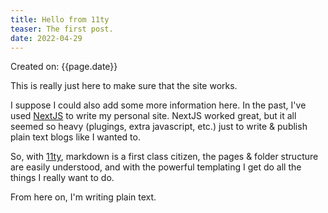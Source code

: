 ```yaml
---
title: Hello from 11ty
teaser: The first post.
date: 2022-04-29
---
```


Created on: {{page.date}}

This is really just here to make sure that the site works.

I suppose I could also add some more information here. In the past, I've used [NextJS](https://nextjs.org/) to write my personal site. NextJS worked great, but it all seemed so heavy (plugings, extra javascript, etc.) just to write & publish plain text blogs like I wanted to. 

So, with [11ty](https://www.11ty.dev/), markdown is a first class citizen, the pages & folder structure are easily understood, and with the powerful templating I get do all the things I really want to do. 

From here on, I'm writing plain text. 


